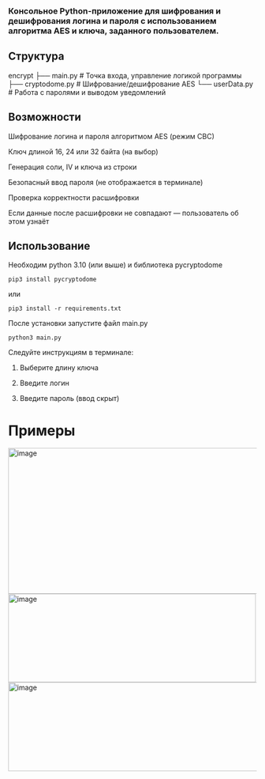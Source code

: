 ### Консольное Python-приложение для шифрования и дешифрования логина и пароля с использованием алгоритма AES и ключа, заданного пользователем.

## Структура

encrypt
├── main.py           # Точка входа, управление логикой программы
├── cryptodome.py     # Шифрование/дешифрование AES
└── userData.py       # Работа с паролями и выводом уведомлений

## Возможности

Шифрование логина и пароля алгоритмом AES (режим CBC)

Ключ длиной 16, 24 или 32 байта (на выбор)

Генерация соли, IV и ключа из строки

Безопасный ввод пароля (не отображается в терминале)

Проверка корректности расшифровки

Если данные после расшифровки не совпадают — пользователь об этом узнаёт

## Использование

Необходим python 3.10 (или выше) и библиотека pycryptodome

`pip3 install pycryptodome`

или

`pip3 install -r requirements.txt`

После установки запустите файл main.py

`python3 main.py`

Следуйте инструкциям в терминале:

1. Выберите длину ключа

2. Введите логин

3. Введите пароль (ввод скрыт)

# Примеры

<img width="671" height="295" alt="image" src="https://github.com/user-attachments/assets/65dc9216-e11c-4ae9-ae52-5f6672a06df0" />

<img width="502" height="179" alt="image" src="https://github.com/user-attachments/assets/c5350fe6-f54c-4bd7-be0b-9783a5662424" />

<img width="582" height="180" alt="image" src="https://github.com/user-attachments/assets/b79f9671-4977-47d0-a499-19e23ed4a33f" />
